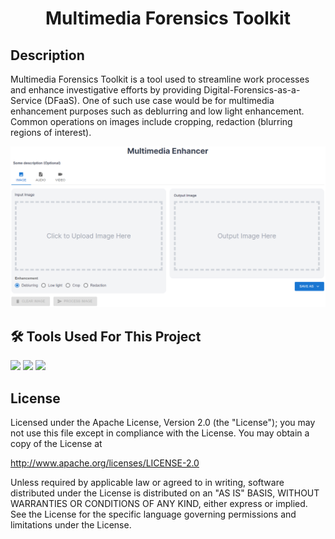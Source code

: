<h1 align="center">Multimedia Forensics Toolkit</h1>

## Description
Multimedia Forensics Toolkit is a tool used to streamline work processes and enhance investigative efforts by providing Digital-Forensics-as-a-Service (DFaaS). One of such use case would be for multimedia enhancement purposes such as deblurring and low light enhancement. Common operations on images include cropping, redaction (blurring regions of interest). 

<p align="center">
<img src="images/preview.png" />
</p>

## 🛠️&nbsp;Tools Used For This Project
<p align="left">
<img height="45" src="https://cdn.jsdelivr.net/gh/devicons/devicon/icons/opencv/opencv-original.svg" />
<img height="45" src="https://cdn.jsdelivr.net/gh/devicons/devicon/icons/numpy/numpy-original.svg" />
<img src="https://skillicons.dev/icons?i=aws,vscode,react,next,materialui,tailwind,flask,html,css,javascript,python" />
</p>

## License

Licensed under the Apache License, Version 2.0 (the "License");
you may not use this file except in compliance with the License.
You may obtain a copy of the License at 

http://www.apache.org/licenses/LICENSE-2.0

Unless required by applicable law or agreed to in writing, software
distributed under the License is distributed on an "AS IS" BASIS,
WITHOUT WARRANTIES OR CONDITIONS OF ANY KIND, either express or implied.
See the License for the specific language governing permissions and
limitations under the License.